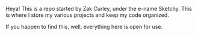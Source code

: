 Heya! This is a repo started by Zak Curley, under the e-name Sketchy. This is where I store my various projects and keep my code organized.

If you happen to find this, well, everything here is open for use.